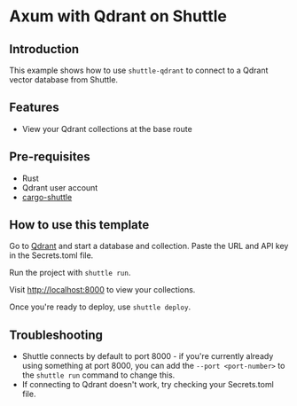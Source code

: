 # Axum with Qdrant on Shuttle

## Introduction

This example shows how to use `shuttle-qdrant` to connect to a Qdrant vector database from Shuttle.

## Features

- View your Qdrant collections at the base route

## Pre-requisites

- Rust
- Qdrant user account
- [cargo-shuttle](https://www.shuttle.dev)

## How to use this template

Go to [Qdrant](https://qdrant.tech/) and start a database and collection.
Paste the URL and API key in the Secrets.toml file.

Run the project with `shuttle run`.

Visit <http://localhost:8000> to view your collections.

Once you're ready to deploy, use `shuttle deploy`.

## Troubleshooting
- Shuttle connects by default to port 8000 - if you're currently already using something at port 8000, you can add
  the `--port <port-number>` to the `shuttle run` command to change this.
- If connecting to Qdrant doesn't work, try checking your Secrets.toml file.
